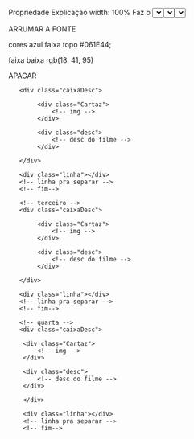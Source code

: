 Propriedade	Explicação
width: 100%	Faz o <select> ocupar toda a largura disponível.
max-width: 600px	Limita a largura máxima (não fica muito grande em telas largas).
padding: 12px 16px	Espaçamento interno (vertical e horizontal) para deixar o texto e a área clicável mais confortáveis.
font-size: 14px	Tamanho do texto.
font-weight: bold	Deixa o texto em negrito.
color: #000	Cor do texto: preto.
background-color: #e6e9ff	Fundo do <select> igual ao da imagem.
border: 2px solid #001b54	Borda azul escura, como na imagem.
border-radius: 8px	Cantos arredondados.
appearance: none	Remove o estilo padrão do navegador (para podermos personalizar a seta).
outline: none	Remove o contorno padrão quando o campo está selecionado (pode-se usar foco personalizado depois).
box-sizing: border-box	Inclui padding e borda dentro da largura total definida.
position: relative	Permite posicionar elementos filhos (como uma seta customizada) de forma absoluta em relação ao <select>.

ARRUMAR A FONTE

cores azul
faixa topo #061E44;

faixa baixa
rgb(18, 41, 95)



APAGAR


<!-- segundo -->
       <div class="caixaDesc">

            <div class="Cartaz">
                <!-- img -->
            </div>
            
            <div class="desc">
                <!-- desc do filme -->
            </div>

       </div>

       <div class="linha"></div>
       <!-- linha pra separar -->
       <!-- fim-->

       <!-- terceiro -->
       <div class="caixaDesc">

            <div class="Cartaz">
                <!-- img -->
            </div>
            
            <div class="desc">
                <!-- desc do filme -->
            </div>

       </div>

       <div class="linha"></div>
       <!-- linha pra separar -->
       <!-- fim-->

       <!-- quarta -->
       <div class="caixaDesc">

        <div class="Cartaz">
            <!-- img -->
        </div>
        
        <div class="desc">
            <!-- desc do filme -->
        </div>

        </div>

        <div class="linha"></div>
        <!-- linha pra separar -->
        <!-- fim-->